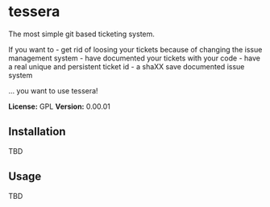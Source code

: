 # tessera

The most simple git based ticketing system.

If you want to
    - get rid of loosing your tickets because of changing the issue management system
    - have documented your tickets with your code
    - have a real unique and persistent ticket id
    - a shaXX save documented issue system

... you want to use tessera!

**License:** GPL
**Version:** 0.00.01

## Installation

TBD

## Usage

TBD

